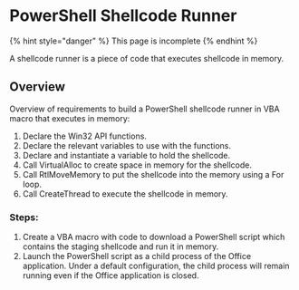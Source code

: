 # PowerShell Shellcode Runner

{% hint style="danger" %}
This page is incomplete
{% endhint %}

A shellcode runner is a piece of code that executes shellcode in memory.

## Overview

Overview of requirements to build a PowerShell shellcode runner in VBA macro that executes in memory:

1. Declare the Win32 API functions.
2. Declare the relevant variables to use with the functions.
3. Declare and instantiate a variable to hold the shellcode.
4. Call VirtualAlloc to create space in memory for the shellcode.
5. Call RtlMoveMemory to put the shellcode into the memory using a For loop.
6. Call CreateThread to execute the shellcode in memory.

### Steps:

1. Create a VBA macro with code to download a PowerShell script which contains the staging shellcode and run it in memory.
2. Launch the PowerShell script as a child process of the Office application. Under a default configuration, the child process will remain running even if the Office application is closed.


















